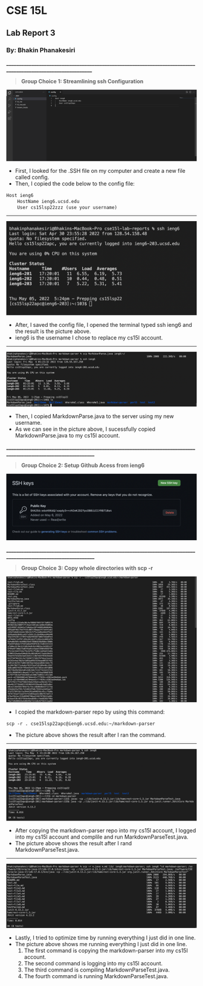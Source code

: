 # CSE 15L
## Lab Report 3
### By: Bhakin Phanakesiri 

**_____________________________________________________________________________________________________________**
> **Group Choice 1: Streamlining ssh Configuration**

![pic1](Configuration.png)
- First, I looked for the .SSH file on my computer and create a new file called config.
- Then, I copied the code below to the config file:
```
Host ieng6
    HostName ieng6.ucsd.edu
    User cs15lsp22zzz (use your username)
```
---
![pic2](LoggingInWithieng6.png)
- After, I saved the config file, I opened the terminal typed ssh ieng6 and the result is the picture above.
- ieng6 is the username I chose to replace my cs15l account.

---
![pic3](SCPusingieng6.png)
- Then, I copied MarkdownParse.java to the server using my new username. 
- As we can see in the picture above, I sucessfully copied MarkdownParse.java to my cs15l account. 


**______________________________________________________________________________________________________________**
> **Group Choice 2: Setup Github Acess from ieng6**

![pic4](PublicKey.png)




**______________________________________________________________________________________________________________**
> **Group Choice 3: Copy whole directories with scp -r**

![pic7](CopyingWholeDirectory.png)
- I copied the markdown-parser repo by using this command: 
```
scp -r . cse15lsp22apc@ieng6.ucsd.edu:~/markdown-parser
```
- The picture above shows the result after I ran the command.

---
![pic8](RunningMarkdownOnieng6.png)
- After copying the markdown-parser repo into my cs15l account, I logged into my cs15l account and complile and run MarkdownParseTest.java. 
- The picture above shows the result after I rand MarkdownParseTest.java.

---
![pic9](RunningInOneLine.png)
- Lastly, I tried to optimize time by running everything I just did in one line. 
- The picture above shows me running everything I just did in one line. 
    1. The first command is copying the markdown-parser into my cs15l account. 
    2. The second command is logging into my cs15l account. 
    3. The third command is compiling MarkdownParseTest.java.
    4. The fourth command is running MarkdownParseTest.java.
